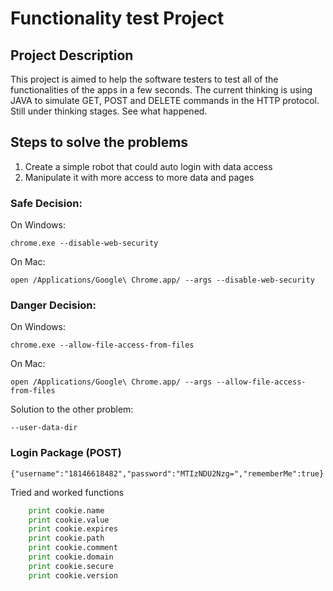 # Functionality test Project

## Project Description
This project is aimed to help the software testers to test all of the functionalities of the apps in a few seconds. The current thinking is using JAVA to simulate GET, POST and DELETE commands in the HTTP protocol. Still under thinking stages. See what happened.
## Steps to solve the problems
1. Create a simple robot that could auto login with data access
2. Manipulate it with more access to more data and pages
### Safe Decision:
On Windows:
```
chrome.exe --disable-web-security
```
On Mac:
```
open /Applications/Google\ Chrome.app/ --args --disable-web-security
```
### Danger Decision:

On Windows:
```
chrome.exe --allow-file-access-from-files
```
On Mac:
```
open /Applications/Google\ Chrome.app/ --args --allow-file-access-from-files
```
Solution to the other problem:
```
--user-data-dir
```
### Login Package (POST)
```
{"username":"18146618482","password":"MTIzNDU2Nzg=","rememberMe":true}
```
Tried and worked functions
```python
    print cookie.name
    print cookie.value
    print cookie.expires
    print cookie.path
    print cookie.comment
    print cookie.domain
    print cookie.secure
    print cookie.version
```
